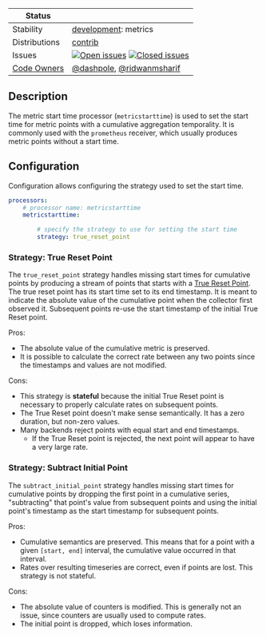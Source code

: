 <!-- status autogenerated section -->
| Status        |           |
| ------------- |-----------|
| Stability     | [development]: metrics   |
| Distributions | [contrib] |
| Issues        | [![Open issues](https://img.shields.io/github/issues-search/open-telemetry/opentelemetry-collector-contrib?query=is%3Aissue%20is%3Aopen%20label%3Aprocessor%2Fmetricstarttime%20&label=open&color=orange&logo=opentelemetry)](https://github.com/open-telemetry/opentelemetry-collector-contrib/issues?q=is%3Aopen+is%3Aissue+label%3Aprocessor%2Fmetricstarttime) [![Closed issues](https://img.shields.io/github/issues-search/open-telemetry/opentelemetry-collector-contrib?query=is%3Aissue%20is%3Aclosed%20label%3Aprocessor%2Fmetricstarttime%20&label=closed&color=blue&logo=opentelemetry)](https://github.com/open-telemetry/opentelemetry-collector-contrib/issues?q=is%3Aclosed+is%3Aissue+label%3Aprocessor%2Fmetricstarttime) |
| [Code Owners](https://github.com/open-telemetry/opentelemetry-collector-contrib/blob/main/CONTRIBUTING.md#becoming-a-code-owner)    | [@dashpole](https://www.github.com/dashpole), [@ridwanmsharif](https://www.github.com/ridwanmsharif) |

[development]: https://github.com/open-telemetry/opentelemetry-collector#development
[contrib]: https://github.com/open-telemetry/opentelemetry-collector-releases/tree/main/distributions/otelcol-contrib
<!-- end autogenerated section -->

## Description

The metric start time processor (`metricstarttime`) is used to set the start
time for metric points with a cumulative aggregation temporality. It is
commonly used with the `prometheus` receiver, which usually produces metric
points without a start time.

## Configuration

Configuration allows configuring the strategy used to set the start time.

```yaml
processors:
    # processor name: metricstarttime
    metricstarttime:

        # specify the strategy to use for setting the start time
        strategy: true_reset_point
```

### Strategy: True Reset Point

The `true_reset_point` strategy handles missing start times for cumulative
points by producing a stream of points that starts with a
[True Reset Point](https://github.com/open-telemetry/opentelemetry-specification/blob/main/specification/metrics/data-model.md#cumulative-streams-inserting-true-reset-points).
The true reset point has its start time set to its end timestamp. It is meant
to indicate the absolute value of the cumulative point when the collector first
observed it. Subsequent points re-use the start timestamp of the initial True
Reset point.

Pros:

* The absolute value of the cumulative metric is preserved.
* It is possible to calculate the correct rate between any two points since the timestamps and values are not modified.

Cons:

* This strategy is **stateful** because the initial True Reset point is necessary to properly calculate rates on subsequent points.
* The True Reset point doesn't make sense semantically. It has a zero duration, but non-zero values.
* Many backends reject points with equal start and end timestamps.
    * If the True Reset point is rejected, the next point will appear to have a very large rate.

### Strategy: Subtract Initial Point

The `subtract_initial_point` strategy handles missing start times for
cumulative points by dropping the first point in a cumulative series,
"subtracting" that point's value from subsequent points and using the initial
point's timestamp as the start timestamp for subsequent points.

Pros:

* Cumulative semantics are preserved. This means that for a point with a given `[start, end]` interval, the cumulative value occurred in that interval.
* Rates over resulting timeseries are correct, even if points are lost. This strategy is not stateful.

Cons:

* The absolute value of counters is modified. This is generally not an issue, since counters are usually used to compute rates.
* The initial point is dropped, which loses information.
